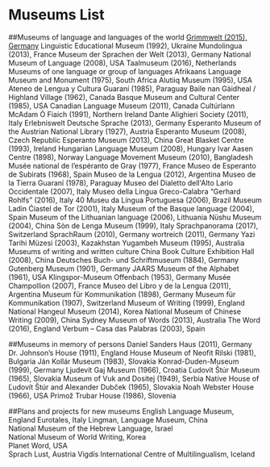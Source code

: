 # Museums List

##Museums of language and languages of the world 
[Grimmwelt (2015), Germany](/museums-json/grimmwelt.json)
Linguistic Educational Museum (1992), Ukraine
Mundolingua (2013), France
Museum der Sprachen der Welt (2013), Germany
National Museum of Language (2008), USA
Taalmuseum (2016), Netherlands
Museums of one language or group of languages 
Afrikaans Language Museum and Monument (1975), South Africa
Alutiiq Museum (1995), USA
Ateneo de Lengua y Cultura Guaraní (1985), Paraguay
Baile nan Gàidheal / Highland Village (1962), Canada
Basque Museum and Cultural Center (1985), USA
Canadian Language Museum (2011), Canada
Cultúrlann McAdam Ó Fiaich (1991), Northern Ireland
Dante Alighieri Society (2011), Italy
Erlebniswelt Deutsche Sprache (2013), Germany
Esperanto Museum of the Austrian National Library (1927), Austria
Esperanto Museum (2008), Czech Republic
Esperanto Museum (2013), China
Great Blasket Centre (1993), Ireland
Hungarian Language Museum (2008), Hungary
Ivar Aasen Centre (1898), Norway
Language Movement Museum (2010), Bangladesh
Musée national de l’espéranto de Gray (1977), France
Museo de Esperanto de Subirats (1968), Spain
Museo de la Lengua (2012), Argentina
Museo de la Tierra Guaraní (1978), Paraguay
Museo del Dialetto dell'Alto Lario Occidentale (2007), Italy
Museo della Lingua Greco-Calabra “Gerhard Rohlfs” (2016), Italy 40
Museu da Língua Portuguesa (2006), Brazil
Museum Ladin Ćiastel de Tor (2001), Italy
Museum of the Basque language (2004), Spain 
Museum of the Lithuanian language (2006), Lithuania 
Nüshu Museum (2004), China
Sòn de Lenga Museum (1999), Italy 
Sprachpanorama (2017), Switzerland 
SprachRaum (2010), Germany 
wortreich (2011), Germany
Yazi Tarihi Müzesi (2003), Kazakhstan 
Yugambeh Museum (1995), Australia
Museums of writing and written culture
China Book Culture Exhibition Hall (2008), 
China Deutsches Buch- und Schriftmuseum (1884), Germany 
Gutenberg Museum (1901), Germany
JAARS Museum of the Alphabet (1961), USA
Klingspor-Museum Offenbach (1953), Germany
Musée Champollion (2007), France
Museo del Libro y de la Lengua (2011), Argentina
Museum für Kommunikation (1898), Germany
Museum für Kommunikation (1907), Switzerland
Museum of Writing (1999), England
National Hangeul Museum (2014), Korea
National Museum of Chinese Writing (2009), China
Sydney Museum of Words (2013), Australia
The Word (2016), England
Verbum – Casa das Palabras (2003), Spain 

##Museums in memory of persons 
Daniel Sanders Haus (2011), Germany
Dr. Johnson’s House (1911), England
House Museum of Neofit Rilski (1981), Bulgaria
Ján Kollár Museum (1983), Slovakia
Konrad-Duden-Museum (1999), Germany
Ljudevit Gaj Museum (1966), Croatia
Ľudovít Štúr Museum (1965), Slovakia
Museum of Vuk and Dositej (1949), Serbia
Native House of Ľudovít Štúr and Alexander Dubček (1965), Slovakia
Noah Webster House (1966), USA
Primož Trubar House (1986), Slovenia 

##Plans and projects for new museums 
English Language Museum, England 
Eurotales, Italy 
Lingman, Language Museum, China  
National Museum of the Hebrew Language, Israel  
National Museum of World Writing, Korea  
Planet Word, USA  
Sprach Lust, Austria 
Vigdís International Centre of Multilingualism, Iceland 